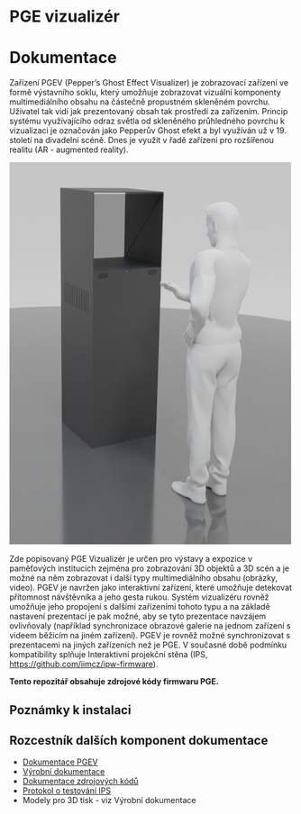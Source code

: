 # PGE vizualizér
# Dokumentace

Zařízení PGEV (Pepper’s Ghost Effect Visualizer) je zobrazovací zařízení ve formě výstavního soklu, který umožňuje zobrazovat 
vizuální komponenty multimediálního obsahu na částečně propustném skleněném povrchu. Uživatel tak vidí jak prezentovaný obsah 
tak prostředí za zařízením. Princip systému využívajícího odraz světla od skleněného průhledného povrchu k vizualizaci je 
označován jako Pepperův Ghost efekt a byl využíván už v 19. století na divadelní scéně. Dnes je využit v řadě zařízení pro 
rozšířenou realitu (AR - augmented reality).  

![Koncept](Doc/Images/pge-promo-small.png)

Zde popisovaný PGE Vizualizér je určen pro výstavy a expozice v paměťových institucích zejména pro zobrazování 3D objektů a 3D scén 
a je možné na něm zobrazovat i další typy multimediálního obsahu (obrázky, video). PGEV je navržen jako interaktivní zařízení, které 
umožňuje detekovat přítomnost návštěvníka a jeho gesta rukou. Systém vizualizéru rovněž umožňuje jeho propojení s dalšími zařízeními 
tohoto typu a na základě nastavení prezentací je pak možné, aby se tyto prezentace navzájem ovlivňovaly (například synchronizace 
obrazové galerie na jednom zařízení s videem běžícím na jiném zařízení). PGEV je rovněž možné synchronizovat s prezentacemi na 
jiných zařízeních než je PGE. V současné době podmínku kompatibility splňuje Interaktivní projekční stěna 
(IPS, https://github.com/iimcz/ipw-firmware).

**Tento repozitář obsahuje zdrojové kódy firmwaru PGE.**

## Poznámky k instalaci

## Rozcestník dalších komponent dokumentace
- [Dokumentace PGEV](https://github.com/iimcz/pge-box/blob/main/Doc/pgev_dokumentace.pdf)
- [Výrobní dokumentace](https://github.com/iimcz/pge-box/blob/main/Doc/PGEV-model-set-fusion.f3z)
- [Dokumentace zdrojových kódů](https://raw.githubusercontent.com/iimcz/ipw-firmware/master/Doc/EMT_SDK_programatorska_dokumentace.pdf)
- [Protokol o testování IPS](https://github.com/iimcz/pge-box/blob/main/Doc/DCGI-FVZ-01-2022-PTF.pdf)
- Modely pro 3D tisk  - viz Výrobní dokumentace
